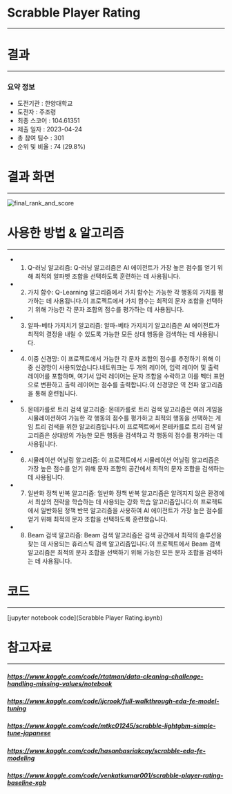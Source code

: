 # Scrabble Player Rating
---
# 결과
---
### 요약 정보
* 도전기관 : 한양대학교
* 도전자 : 주조령
* 최종 스코어 : 104.61351
* 제출 일자 : 2023-04-24
* 총 참여 팀수 : 301
* 순위 및 비율 : 74 (29.8%)

# 결과 화면
---
![final_rank_and_score](./img/Leaderboard_Score.JPG)

# 사용한 방법 & 알고리즘
---
* 1. Q-러닝 알고리즘: Q-러닝 알고리즘은 AI 에이전트가 가장 높은 점수를 얻기 위해 최적의 알파벳 조합을 선택하도록 훈련하는 데 사용됩니다.

* 2. 가치 함수: Q-Learning 알고리즘에서 가치 함수는 가능한 각 행동의 가치를 평가하는 데 사용됩니다.이 프로젝트에서 가치 함수는 최적의 문자 조합을 선택하기 위해 가능한 각 문자 조합의 점수를 평가하는 데 사용됩니다.

* 3. 알파-베타 가지치기 알고리즘: 알파-베타 가지치기 알고리즘은 AI 에이전트가 최적의 결정을 내릴 수 있도록 가능한 모든 상대 행동을 검색하는 데 사용됩니다.

* 4. 이중 신경망: 이 프로젝트에서 가능한 각 문자 조합의 점수를 추정하기 위해 이중 신경망이 사용되었습니다.네트워크는 두 개의 레이어, 입력 레이어 및 출력 레이어를 포함하며, 여기서 입력 레이어는 문자 조합을 수락하고 이를 벡터 표현으로 변환하고 출력 레이어는 점수를 출력합니다.이 신경망은 역 전파 알고리즘을 통해 훈련됩니다.

* 5. 몬테카를로 트리 검색 알고리즘: 몬테카를로 트리 검색 알고리즘은 여러 게임을 시뮬레이션하여 가능한 각 행동의 점수를 평가하고 최적의 행동을 선택하는 게임 트리 검색을 위한 알고리즘입니다.이 프로젝트에서 몬테카를로 트리 검색 알고리즘은 상대방의 가능한 모든 행동을 검색하고 각 행동의 점수를 평가하는 데 사용됩니다.

* 6. 시뮬레이션 어닐링 알고리즘: 이 프로젝트에서 시뮬레이션 어닐링 알고리즘은 가장 높은 점수를 얻기 위해 문자 조합의 공간에서 최적의 문자 조합을 검색하는 데 사용됩니다.

* 7. 일반화 정책 반복 알고리즘: 일반화 정책 반복 알고리즘은 알려지지 않은 환경에서 최상의 전략을 학습하는 데 사용되는 강화 학습 알고리즘입니다.이 프로젝트에서 일반화된 정책 반복 알고리즘을 사용하여 AI 에이전트가 가장 높은 점수를 얻기 위해 최적의 문자 조합을 선택하도록 훈련했습니다.

* 8. Beam 검색 알고리즘: Beam 검색 알고리즘은 검색 공간에서 최적의 솔루션을 찾는 데 사용되는 휴리스틱 검색 알고리즘입니다.이 프로젝트에서 Beam 검색 알고리즘은 최적의 문자 조합을 선택하기 위해 가능한 모든 문자 조합을 검색하는 데 사용됩니다.


# 코드
---
[jupyter notebook code](Scrabble Player Rating.ipynb)

# 참고자료
---
##### https://www.kaggle.com/code/rtatman/data-cleaning-challenge-handling-missing-values/notebook
##### https://www.kaggle.com/code/ijcrook/full-walkthrough-eda-fe-model-tuning
##### https://www.kaggle.com/code/mtkc01245/scrabble-lightgbm-simple-tune-japanese
##### https://www.kaggle.com/code/hasanbasriakcay/scrabble-eda-fe-modeling
##### https://www.kaggle.com/code/venkatkumar001/scrabble-player-rating-baseline-xgb
```python

```